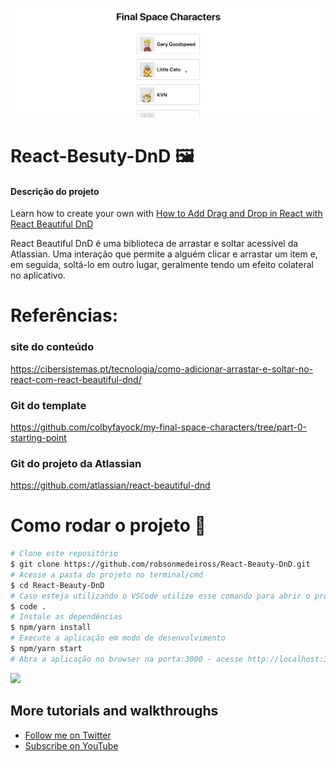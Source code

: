 ![Banner - React-Beauty-DnD](https://github.com/robsonmedeiross/Assets-git/blob/main/drag-items-revert-state-1.gif)

React-Besuty-DnD 🖼️
=================

#### Descrição do projeto
Learn how to create your own with [How to Add Drag and Drop in React with React Beautiful DnD](https://www.youtube.com/watch?v=aYZRRyukuIw)

React Beautiful DnD é uma biblioteca de arrastar e soltar acessível da Atlassian. Uma interação que permite a alguém clicar e arrastar um item e, em seguida, soltá-lo em outro lugar, geralmente tendo um efeito colateral no aplicativo.

# Referências:
### site do conteúdo
https://cibersistemas.pt/tecnologia/como-adicionar-arrastar-e-soltar-no-react-com-react-beautiful-dnd/
### Git do template
https://github.com/colbyfayock/my-final-space-characters/tree/part-0-starting-point
### Git do projeto da Atlassian
https://github.com/atlassian/react-beautiful-dnd


Como rodar o projeto 
🚀
=================

```bash
# Clone este repositório
$ git clone https://github.com/robsonmedeiross/React-Beauty-DnD.git
# Acesse a pasta do projeto no terminal/cmd
$ cd React-Beauty-DnD
# Caso esteja utilizando o VSCode utilize esse comando para abrir o projeto no editor.
$ code .
# Instale as dependências
$ npm/yarn install
# Execute a aplicação em modo de desenvolvimento
$ npm/yarn start
# Abra a aplicação no browser na porta:3000 - acesse http://localhost:3000
```

[<img src="https://img.shields.io/badge/LICENSE-MIT-green" />](https://github.com/robsonmedeiross/moveit/blob/main/LICENSE)

## More tutorials and walkthroughs
* [Follow me on Twitter](https://twitter.com/colbyfayock)
* [Subscribe on YouTube](https://www.youtube.com/colbyfayock)
